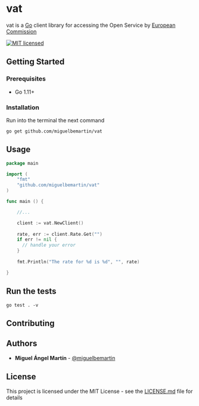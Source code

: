 # vat
vat is a [Go](https://golang.org/) client library for accessing the Open Service by [European Commission](https://ec.europa.eu/commission/index_en)

[![MIT licensed](https://img.shields.io/badge/license-MIT-blue.svg)](https://raw.githubusercontent.com/miguelbemartin/vat/master/LICENSE)

## Getting Started

### Prerequisites
- Go 1.11+

### Installation
Run into the terminal the next command

```
go get github.com/miguelbemartin/vat
```

## Usage
```go
package main

import (
	"fmt"
	"github.com/miguelbemartin/vat"
)

func main () {

    //...

    client := vat.NewClient()
    
    rate, err := client.Rate.Get("")
    if err != nil {
      // handle your error
    }
    
    fmt.Println("The rate for %d is %d", "", rate)

}
```

## Run the tests
```
go test . -v
```

## Contributing

## Authors
* **Miguel Ángel Martín** - [@miguelbemartin](https://twitter.com/miguelbemartin)

## License
This project is licensed under the MIT License - see the [LICENSE.md](LICENSE.md) file for details

